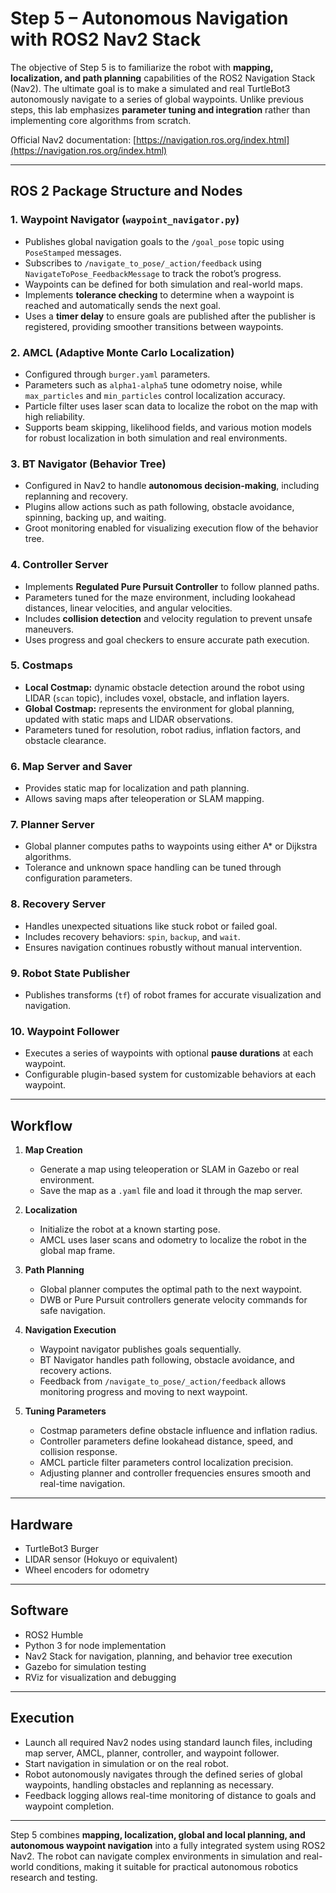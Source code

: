 # Step 5 – Autonomous Navigation with ROS2 Nav2 Stack

The objective of Step 5 is to familiarize the robot with **mapping, localization, and path planning** capabilities of the ROS2 Navigation Stack (Nav2). The ultimate goal is to make a simulated and real TurtleBot3 autonomously navigate to a series of global waypoints. Unlike previous steps, this lab emphasizes **parameter tuning and integration** rather than implementing core algorithms from scratch.  

Official Nav2 documentation: [https://navigation.ros.org/index.html](https://navigation.ros.org/index.html)

---

## ROS 2 Package Structure and Nodes

### 1. Waypoint Navigator (`waypoint_navigator.py`)
- Publishes global navigation goals to the `/goal_pose` topic using `PoseStamped` messages.  
- Subscribes to `/navigate_to_pose/_action/feedback` using `NavigateToPose_FeedbackMessage` to track the robot’s progress.  
- Waypoints can be defined for both simulation and real-world maps.  
- Implements **tolerance checking** to determine when a waypoint is reached and automatically sends the next goal.  
- Uses a **timer delay** to ensure goals are published after the publisher is registered, providing smoother transitions between waypoints.

### 2. AMCL (Adaptive Monte Carlo Localization)
- Configured through `burger.yaml` parameters.  
- Parameters such as `alpha1-alpha5` tune odometry noise, while `max_particles` and `min_particles` control localization accuracy.  
- Particle filter uses laser scan data to localize the robot on the map with high reliability.  
- Supports beam skipping, likelihood fields, and various motion models for robust localization in both simulation and real environments.  

### 3. BT Navigator (Behavior Tree)
- Configured in Nav2 to handle **autonomous decision-making**, including replanning and recovery.  
- Plugins allow actions such as path following, obstacle avoidance, spinning, backing up, and waiting.  
- Groot monitoring enabled for visualizing execution flow of the behavior tree.  

### 4. Controller Server
- Implements **Regulated Pure Pursuit Controller** to follow planned paths.  
- Parameters tuned for the maze environment, including lookahead distances, linear velocities, and angular velocities.  
- Includes **collision detection** and velocity regulation to prevent unsafe maneuvers.  
- Uses progress and goal checkers to ensure accurate path execution.  

### 5. Costmaps
- **Local Costmap:** dynamic obstacle detection around the robot using LIDAR (`scan` topic), includes voxel, obstacle, and inflation layers.  
- **Global Costmap:** represents the environment for global planning, updated with static maps and LIDAR observations.  
- Parameters tuned for resolution, robot radius, inflation factors, and obstacle clearance.  

### 6. Map Server and Saver
- Provides static map for localization and path planning.  
- Allows saving maps after teleoperation or SLAM mapping.  

### 7. Planner Server
- Global planner computes paths to waypoints using either A* or Dijkstra algorithms.  
- Tolerance and unknown space handling can be tuned through configuration parameters.  

### 8. Recovery Server
- Handles unexpected situations like stuck robot or failed goal.  
- Includes recovery behaviors: `spin`, `backup`, and `wait`.  
- Ensures navigation continues robustly without manual intervention.

### 9. Robot State Publisher
- Publishes transforms (`tf`) of robot frames for accurate visualization and navigation.  

### 10. Waypoint Follower
- Executes a series of waypoints with optional **pause durations** at each waypoint.  
- Configurable plugin-based system for customizable behaviors at each waypoint.

---

## Workflow

1. **Map Creation**
   - Generate a map using teleoperation or SLAM in Gazebo or real environment.  
   - Save the map as a `.yaml` file and load it through the map server.  

2. **Localization**
   - Initialize the robot at a known starting pose.  
   - AMCL uses laser scans and odometry to localize the robot in the global map frame.  

3. **Path Planning**
   - Global planner computes the optimal path to the next waypoint.  
   - DWB or Pure Pursuit controllers generate velocity commands for safe navigation.  

4. **Navigation Execution**
   - Waypoint navigator publishes goals sequentially.  
   - BT Navigator handles path following, obstacle avoidance, and recovery actions.  
   - Feedback from `/navigate_to_pose/_action/feedback` allows monitoring progress and moving to next waypoint.  

5. **Tuning Parameters**
   - Costmap parameters define obstacle influence and inflation radius.  
   - Controller parameters define lookahead distance, speed, and collision response.  
   - AMCL particle filter parameters control localization precision.  
   - Adjusting planner and controller frequencies ensures smooth and real-time navigation.

---

## Hardware
- TurtleBot3 Burger  
- LIDAR sensor (Hokuyo or equivalent)  
- Wheel encoders for odometry  

---

## Software
- ROS2 Humble  
- Python 3 for node implementation  
- Nav2 Stack for navigation, planning, and behavior tree execution  
- Gazebo for simulation testing  
- RViz for visualization and debugging  

---

## Execution

- Launch all required Nav2 nodes using standard launch files, including map server, AMCL, planner, controller, and waypoint follower.  
- Start navigation in simulation or on the real robot.  
- Robot autonomously navigates through the defined series of global waypoints, handling obstacles and replanning as necessary.  
- Feedback logging allows real-time monitoring of distance to goals and waypoint completion.

---

Step 5 combines **mapping, localization, global and local planning, and autonomous waypoint navigation** into a fully integrated system using ROS2 Nav2. The robot can navigate complex environments in simulation and real-world conditions, making it suitable for practical autonomous robotics research and testing.
